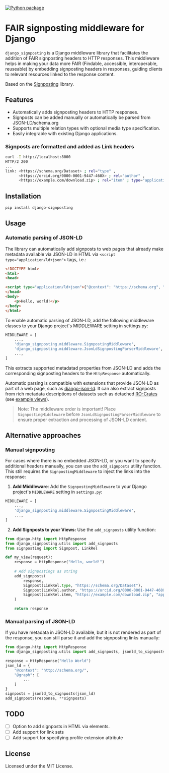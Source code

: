 [![Python package](https://github.com/dnlbauer/django-signposting/actions/workflows/python-package.yml/badge.svg)](https://github.com/dnlbauer/django-signposting/actions/workflows/python-package.yml)

# FAIR signposting middleware for Django

`django_signposting` is a Django middleware library that facilitates the addition of
FAIR signposting headers to HTTP responses.
This middleware helps in making your data more FAIR (Findable, accessible, interoperable, reuseable) by
embedding signposting headers in responses, guiding clients to relevant resources linked to the response content.

Based on the [Signposting](https://github.com/stain/signposting) library.

## Features
- Automatically adds signposting headers to HTTP responses.
- Signposts can be added manually or automatically be parsed from JSON-LD/schema.org
- Supports multiple relation types with optional media type specification.
- Easily integrable with existing Django applications.

### Signposts are formatted and added as Link headers

```bash
curl -I http://localhost:8000
HTTP/2 200 
...
link: <https://schema.org/Dataset> ; rel="type" ,
      <https://orcid.org/0000-0001-9447-460X> ; rel="author" ,
      <https://example.com/download.zip> ; rel="item" ; type="application/zip"
```

## Installation

```bash
pip install django-signposting
```

## Usage

### Automatic parsing of JSON-LD

The library can automatically add signposts to web pages that already make
metadata available via JSON-LD in HTML via `<script type="application/ld+json">` tags, i.e.:

```HTML
<!DOCTYPE html>
<html>
<head>

<script type="application/ld+json">{"@context": "https://schema.org", "@type": ["WebSite", "Dataset"], "author": {"@type": "Person", "name": "Daniel Bauer", "url": "https://orcid.org/0000-0001-9447-460X"}, "description": "A dataset of things.", "hasPart": [{"@type": "ImageObject", "encodingFormat": "image/png", "url": "http://example.com/image.png"}, {"@type": "ImageObject", "encodingFormat": "image/png", "url": "http://example.com/image2.png"}], "license": {"@type": "CreativeWork", "name": "CC BY 4.0", "url": "https://creativecommons.org/licenses/by/4.0/"}, "name": "My Dataset", "sameAs": [{"@type": "MediaObject", "contentUrl": "https://example.com/download.zip", "encodingFormat": "application/zip"}, {"@type": "MediaObject", "contentUrl": "https://example.com/metadata.json"}], "url": "https://example.com"}</script>
</head>
<body>
    <p>Hello, world!</p>
</body>
</html>
```

To enable automatic parsing of JSON-LD, add the following middleware classes to your Django project's MIDDLEWARE setting in settings.py:

```python
MIDDLEWARE = [
    ...,
    'django_signposting.middleware.SignpostingMiddleware',
    'django_signposting.middleware.JsonLdSignpostingParserMiddleware',
    ...,
]
```

This extracts supported metadatad properties from JSON-LD and adds the corresponding signposting headers to the `HttpResponse` automatically.

Automatic parsing is compatible with extensions that provide JSON-LD as part of a web page, such as [django-json-ld](https://pypi.org/project/django-json-ld/).
It can also extract signposts from rich metadata descriptions of datasets such as detached [RO-Crates](https://www.researchobject.org/ro-crate) (see [example views](./example/example/views.py)).

> Note: The middleware order is important! Place `SignpostingMiddleware` before `JsonLdSignpostingParserMiddleware` to ensure proper extraction and processing of JSON-LD content.

## Alternative approaches

### Manual signposting

For cases where there is no embedded JSON-LD, or you want to specify additional headers manually, you can use the `add_signposts` utility function.
This still requires the `SignpostingMiddleware` to inject the links into
the response:

1. **Add Middleware**: Add the `SignpostingMiddleware` to your Django project's `MIDDLEWARE` setting in `settings.py`:

```python
MIDDLEWARE = [
    ...,
    'django_signposting.middleware.SignpostingMiddleware',
    ...,
]
```

2. **Add Signposts to your Views:** Use the `add_signposts` utility function:

```python
from django.http import HttpResponse
from django_signposting.utils import add_signposts
from signposting import Signpost, LinkRel

def my_view(request):
    response = HttpResponse("Hello, world!")
    
    # Add signpostings as string
    add_signposts(
        response,
        Signpost(LinkRel.type, "https://schema.org/Dataset"),
        Signpost(LinkRel.author, "https://orcid.org/0000-0001-9447-460X")
        Signpost(LinkRel.item, "https://example.com/download.zip", "application/zip")
    )

    return response
```

### Manual parsing of JSON-LD

If you have metadata in JSON-LD available, but it is not rendered as part of the response, you can still parse it and add the signposting links manually:

```python
from django.http import HttpResponse
from django_signposting.utils import add_signposts, jsonld_to_signposts

response = HttpResponse("Hello World")
json_ld = {
    "@context": "http://schema.org/",
    "@graph": [
        ...
    ]
}
signposts = jsonld_to_signposts(json_ld)
add_signposts(response, **signposts)
```

## TODO

- [ ] Option to add signposts in HTML via <link> elements.
- [ ] Add support for link sets
- [ ] Add support for specifying profile extension attribute

## License

Licensed under the MIT License.
